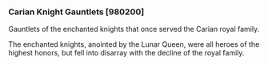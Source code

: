 ### Carian Knight Gauntlets [980200]

Gauntlets of the enchanted knights that once served the Carian royal family.

The enchanted knights, anointed by the Lunar Queen, were all heroes of the highest honors, but fell into disarray with the decline of the royal family.